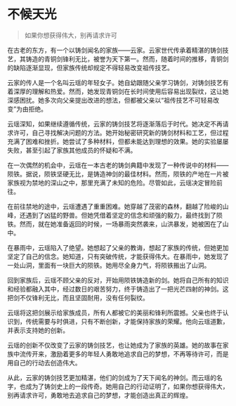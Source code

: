 # 不候天光
> 如果你想获得伟大，别再请求许可

在古老的东方，有一个以铸剑闻名的家族——云家。云家世代传承着精湛的铸剑技艺，其铸造的青铜剑锋利无比，被誉为天下第一。然而，随着时间的推移，青铜剑的缺陷逐渐显现，但家族传统却规定不得轻易改变祖传技艺。

云家的传人是一个名叫云瑶的年轻女子。她自幼跟随父亲学习铸剑，对铸剑技艺有着深厚的理解和热爱。然而，她发现青铜剑在长时间使用后容易出现裂纹，这让她深感困扰。她多次向父亲提出改进的想法，但都被父亲以“祖传技艺不可轻易改变”为由拒绝。

云瑶深知，如果继续遵循传统，云家的铸剑技艺将逐渐落后于时代。她决定不再请求许可，自己寻找解决问题的方法。她开始秘密研究新的铸剑材料和工艺，但过程充满了困难和挫折。她尝试了多种材料，但都未能达到理想的效果。她的实验屡屡失败，甚至引起了家族其他成员的怀疑和不满。

在一次偶然的机会中，云瑶在一本古老的铸剑典籍中发现了一种传说中的材料——陨铁。据说，陨铁坚硬无比，是铸造神剑的最佳材料。然而，陨铁的产地在一片被家族视为禁地的深山之中，那里充满了未知的危险。尽管如此，云瑶决定冒险前往。

在前往禁地的途中，云瑶遭遇了重重困难。她穿越了茂密的森林，翻越了险峻的山峰，还遇到了凶猛的野兽。但她凭借着坚定的信念和顽强的毅力，最终找到了陨铁。然而，就在她准备返回的时候，一场暴雨突然袭来，山洪暴发，她被困在了山中。

在暴雨中，云瑶陷入了绝望。她想起了父亲的教诲，想起了家族的传统，但她更加坚定了自己的信念。她知道，只有突破传统，才能获得伟大。在暴雨中，她发现了一处山洞，里面有一块巨大的陨铁。她用尽全身力气，将陨铁搬出了山洞。

回到家族后，云瑶不顾父亲的反对，开始用陨铁铸造新的剑。她将自己所有的知识和经验都融入其中，经过数日的艰苦努力，终于铸造出了一把光芒四射的神剑。这把剑不仅锋利无比，而且坚固耐用，没有任何裂纹。

云瑶将这把剑展示给家族成员，所有人都被它的美丽和锋利所震撼。父亲也终于认识到，传统需要与时俱进，只有不断创新，才能保持家族的荣耀。他向云瑶道歉，并表示支持她的创新。

云瑶的创新不仅改变了云家的铸剑技艺，也让她成为了家族的英雄。她的故事在家族中流传开来，激励着更多的年轻人勇敢地追求自己的梦想，不再等待许可，而是用自己的行动去创造伟大。

从此，云家的铸剑技艺更加精湛，他们的剑成为了天下闻名的神剑。而云瑶的名字，也成为了铸剑史上的一段传奇。她用自己的行动证明了，如果你想获得伟大，别再请求许可，勇敢地去追求自己的梦想，才能创造出真正的辉煌。